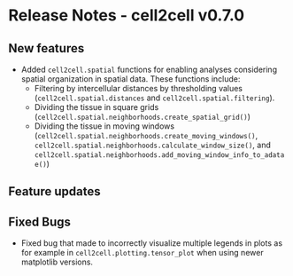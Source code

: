 # Release Notes - cell2cell v0.7.0

## New features
- Added `cell2cell.spatial` functions for enabling analyses considering spatial organization in spatial data.
These functions include:
  - Filtering by intercellular distances by thresholding values (`cell2cell.spatial.distances` and `cell2cell.spatial.filtering`).
  - Dividing the tissue in square grids (`cell2cell.spatial.neighborhoods.create_spatial_grid()`)
  - Dividing the tissue in moving windows (`cell2cell.spatial.neighborhoods.create_moving_windows()`, `cell2cell.spatial.neighborhoods.calculate_window_size()`,
    and `cell2cell.spatial.neighborhoods.add_moving_window_info_to_adatae()`)

## Feature updates

 
## Fixed Bugs
- Fixed bug that made to incorrectly visualize multiple legends in plots as for example in `cell2cell.plotting.tensor_plot`
 when using newer matplotlib versions.